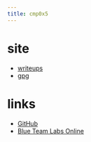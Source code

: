 ```yaml
---
title: cmp0x5
---
```


# site
- [writeups](./blog/)
- [gpg](./assets/cmp0x5.asc)

# links
- [GitHub](https://github.com/cmp0x5)
- [Blue Team Labs Online](https://blueteamlabs.online/public/user/08135998a2656a4da8fa1e)

<script src="main.js" charset="utf-8"></script>